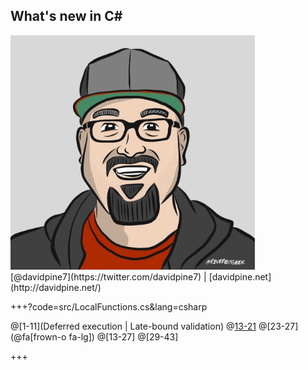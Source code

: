 ## <span>What's new in C#</span>
<img src="assets/me.jpg" height="375" />
<br />
[@davidpine7](https://twitter.com/davidpine7) | [davidpine.net](http://davidpine.net/)

+++?code=src/LocalFunctions.cs&lang=csharp

@[1-11](Deferred execution | Late-bound validation)
@[13-21](Separate)
@[23-27](@fa[frown-o fa-lg])
@[13-27]
@[29-43]

+++
